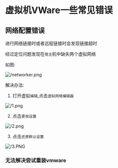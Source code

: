 # 虚拟机VWare一些常见错误

## 网络配置错误

进行网络链接时或者远程链接时会发现链接超时

经过定位问题发现在`宿主`机中缺失两个虚拟网络

如图:

![/networker.png](https://media.codecore.cn/markdown/networker.png)

解决办法:

1. 打开虚拟`编辑`,点击`虚拟网络编辑器`

![/1.png](https://media.codecore.cn/markdown/1.png)

2. 点击`更改设置`

![/2.png](https://media.codecore.cn/markdown/2.png)

3. 点击`还原默认设置`

![/3.PNG](https://media.codecore.cn/markdown/3.PNG)

### 无法解决尝试重装vmware
